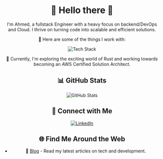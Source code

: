 <div align="center">
  <h1>🚀 Hello there 🚀</h1>

  <p>I'm Ahmed, a fullstack Engineer with a heavy focus on backend/DevOps and Cloud. I thrive on turning code into scalable and efficient solutions.</p>
  
  <p>🌟 Here are some of the things I work with:</p>
  
  ![Tech Stack](https://img.shields.io/badge/Tech%20Stack-Node.js%20%7C%20Typescript%20%7C%20Python%20%7C%20MongoDB%20%7C%20PostgresDB%20%7C%20AWS%20%7C%20Docker%20%7C%20React-blueviolet)

  <p>🌱 Currently, I'm exploring the exciting world of Rust and working towards becoming an AWS Certified Solution Architect.</p>
  
  <h2>📊 GitHub Stats</h2>
  
  ![GitHub Stats](https://github-readme-stats-hazel-omega-96.vercel.app/api?username=AhmedRah&show_icons=true&theme=tokyonight)
  <!-- ![Top Langs](https://github-readme-stats-indol-nine-46.vercel.app/api/top-langs/?username=AhmedRah&theme=tokyonight) -->

  <!-- <h2>🚀 My Projects</h2>
  
- [Project 1](link) - Description.
- [Project 2](link) - Description. -->
  
  <h2>🌟 Connect with Me</h2>
  
  [![LinkedIn](https://img.shields.io/badge/LinkedIn-Connect%20with%20Me-blue)](https://www.linkedin.com/in/ahmed-rahmouni/)
  
  <h2>🌐 Find Me Around the Web</h2>
  
- 📝 [Blog](https://ahmed-blog-link.com) - Read my latest articles on tech and development.

</div>
